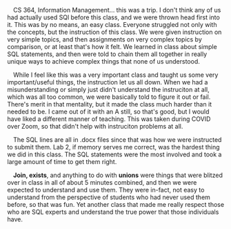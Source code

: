&ensp;&ensp;CS 364, Information Management... this was a trip. I don't think any of us had actually used SQl before this class, and we were thrown head first into it. This was by no means, an easy class. Everyone struggled not only with the concepts, but the instruction of this class. We were given instruction on very simple topics, and then assignments on very complex topics by comparison, or at least that's how it felt. We learned in class about simple SQL statements, and then were told to chain them all together in really unique ways to achieve complex things that none of us understood. 

&ensp;&ensp;While I feel like this was a very important class and taught us some very important/useful things, the instruction let us all down. When we had a misunderstanding or simply just didn't understand the instruciton at all, which was all too common, we were basically told to figure it out or fail. There's merit in that mentality, but it made the class much harder than it needed to be. I came out of it with an A still, so that's good, but I would have liked a different manner of teaching. This was taken during COVID over Zoom, so that didn't help with instruciton problems at all.

&ensp;&ensp;The SQL lines are all in .docx files since that was how we were instructed to submit them. Lab 2, if memory serves me correct, was the hardest thing we did in this class. The SQL statements were the most involved and took a large amount of time to get them right. 

&ensp;&ensp;**Join, exists**, and anything to do with **unions** were things that were blitzed over in class in all of about 5 minutes combined, and then we were expected to understand and use them. They were in-fact, not easy to understand from the perspective of students who had never used them before, so that was fun. Yet another class that made me really respect those who are SQL experts and understand the true power that those individuals have.